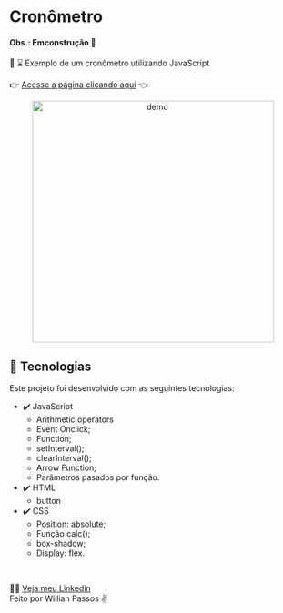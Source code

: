 # Cronômetro
#### Obs.: Emconstrução :construction:

🔎 :hourglass:
  Exemplo de um cronômetro utilizando JavaScript

👉 [Acesse a página clicando aqui]() 👈

 <div align="center" >
  <img src="/assets/Readme-calculator.gif" alt="demo" height="425">
</div>

## 🚀 Tecnologias

Este projeto foi desenvolvido com as seguintes tecnologias:

- ✔️ JavaScript
   - Arithmetic operators
   - Event Onclick;
   - Function;
   - setInterval();
   - clearInterval();
   - Arrow Function;
   - Parâmetros pasados por função.
- ✔️ HTML
   - button
- ✔️ CSS
    - Position: absolute;
    - Função calc();
    - box-shadow;
    - Display: flex.

<br>

🙋‍♂️ [Veja meu Linkedin](https://www.linkedin.com/in/willianpassos/) <br>
Feito por Willian Passos ✌️